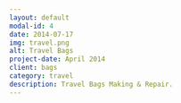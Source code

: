 ```yaml
---
layout: default
modal-id: 4
date: 2014-07-17
img: travel.png
alt: Travel Bags
project-date: April 2014
client: bags
category: travel
description: Travel Bags Making & Repair.
---
```

